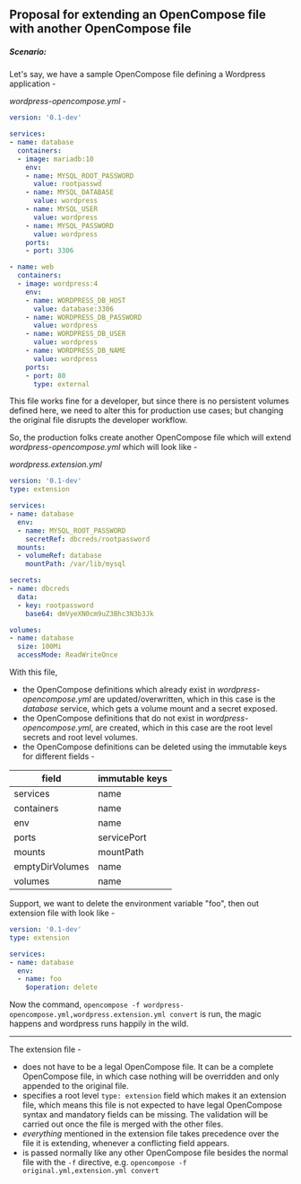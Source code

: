 ## Proposal for extending an OpenCompose file with another OpenCompose file

##### Scenario:

Let's say, we have a sample OpenCompose file defining a Wordpress application -

_wordpress-opencompose.yml_ -
```yaml
version: '0.1-dev'

services:
- name: database
  containers:
  - image: mariadb:10
    env:
    - name: MYSQL_ROOT_PASSWORD
      value: rootpasswd
    - name: MYSQL_DATABASE
      value: wordpress
    - name: MYSQL_USER
      value: wordpress
    - name: MYSQL_PASSWORD
      value: wordpress
    ports:
    - port: 3306

- name: web
  containers:
  - image: wordpress:4
    env:
    - name: WORDPRESS_DB_HOST
      value: database:3306
    - name: WORDPRESS_DB_PASSWORD
      value: wordpress
    - name: WORDPRESS_DB_USER
      value: wordpress
    - name: WORDPRESS_DB_NAME
      value: wordpress
    ports:
    - port: 80
      type: external
```

This file works fine for a developer, but since there is no persistent volumes defined here, we need to alter this for production use cases; but changing the original file disrupts the developer workflow.

So, the production folks create another OpenCompose file which will extend _wordpress-opencompose.yml_ which will look like -

_wordpress.extension.yml_

```yaml
version: '0.1-dev'
type: extension

services:
- name: database
  env:
  - name: MYSQL_ROOT_PASSWORD
    secretRef: dbcreds/rootpassword
  mounts:
  - volumeRef: database
    mountPath: /var/lib/mysql

secrets:
- name: dbcreds
  data:
  - key: rootpassword
    base64: dmVyeXN0cm9uZ3Bhc3N3b3Jk

volumes:
- name: database
  size: 100Mi
  accessMode: ReadWriteOnce
```

With this file,
- the OpenCompose definitions which already exist in _wordpress-opencompose.yml_ are updated/overwritten, which in this case is the _database_ service, which gets a volume mount and a secret exposed.
- the OpenCompose definitions that do not exist in _wordpress-opencompose.yml_, are created, which in this case are the root level secrets and root level volumes.
- the OpenCompose definitions can be deleted using the immutable keys for different fields -

| field                        | immutable keys |
|--------------------------|-----------------------|
| services                 | name                 |
| containers              | name                |
| env                         | name               |
| ports                      | servicePort       |
| mounts                  | mountPath        |
| emptyDirVolumes  | name                |
| volumes                 | name                |

Support, we want to delete the environment variable "foo", then out extension file with look like -

```yaml
version: '0.1-dev'
type: extension

services:
- name: database
  env:
  - name: foo
    $operation: delete
```

Now the command, `opencompose -f wordpress-opencompose.yml,wordpress.extension.yml convert` is run, the magic happens and wordpress runs happily in the wild.

---

The extension file -
- does not have to be a legal OpenCompose file. It can be a complete OpenCompose file, in which case nothing will be overridden and only appended to the original file.
- specifies a root level `type: extension` field which makes it an extension file, which means this file is not expected to have legal OpenCompose syntax and mandatory fields can be missing. The validation will be carried out once the file is merged with the other files.
- _everything_ mentioned in the extension file takes precedence over the file it is extending, whenever a conflicting field appears.
- is passed normally like any other OpenCompose file besides the normal file with the `-f` directive, e.g. `opencompose -f original.yml,extension.yml convert`
